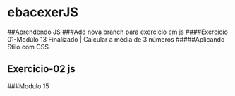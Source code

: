 # ebacexerJS
##Aprendendo JS
###Add nova branch para exercicio em js
####Exercício 01-Modúlo 13 Finalizado | Calcular a média de 3 números
#####Aplicando Stilo com CSS
## Exercicio-02 js
###Modulo 15